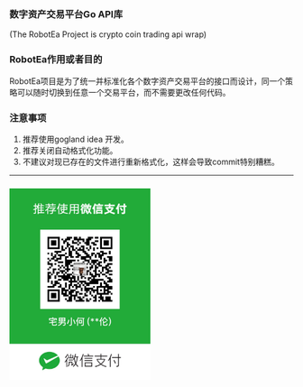 ### 数字资产交易平台Go API库
(The RobotEa Project is crypto coin trading api wrap)

### RobotEa作用或者目的
RobotEa项目是为了统一并标准化各个数字资产交易平台的接口而设计，同一个策略可以随时切换到任意一个交易平台，而不需要更改任何代码。

### 注意事项
1. 推荐使用gogland idea 开发。
2. 推荐关闭自动格式化功能。
3. 不建议对现已存在的文件进行重新格式化，这样会导致commit特别糟糕。

-----------------

### 

<img src="https://raw.githubusercontent.com/openbtc/RobotEa/dev/wx_pay.JPG" width="250" alt="">
